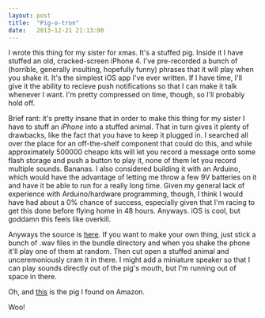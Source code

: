 ```yaml
---
layout: post
title:  "Pig-o-tron"
date:   2013-12-21 21:13:00
---
```


I wrote this thing for my sister for xmas. It's a stuffed pig. Inside it I have stuffed an old, cracked-screen iPhone 4. I've pre-recorded a bunch of (horrible, generally insulting, hopefully funny) phrases that it will play when you shake it. It's the simplest iOS app I've ever written. If I have time, I'll give it the ability to recieve push notifications so that I can make it talk whenever I want. I'm pretty compressed on time, though, so I'll probably hold off.

Brief rant: it's pretty insane that in order to make this thing for my sister I have to stuff an *iPhone* into a stuffed animal. That in turn gives it plenty of drawbacks, like the fact that you have to keep it plugged in. I searched all over the place for an off-the-shelf component that could do this, and while approximately 500000 cheapo kits will let you record a message onto some flash storage and push a button to play it, none of them let you record multiple sounds. Bananas. I also considered building it with an Arduino, which would have the advantage of letting me throw a few 9V batteries on it and have it be able to run for a really long time. Given my general lack of experience with Arduino/hardware programming, though, I think I would have had about a 0% chance of success, especially given that I'm racing to get this done before flying home in 48 hours. Anyways. iOS is cool, but goddamn this feels like overkill.

Anyways the source is [here]. If you want to make your own thing, just stick a bunch of .wav files in the bundle directory and when you shake the phone it'll play one of them at random. Then cut open a stuffed animal and unceremoniously cram it in there. I might add a miniature speaker so that I can play sounds directly out of the pig's mouth, but I'm running out of space in there.

Oh, and [this] is the pig I found on Amazon.

Woo!

[here]: https://github.com/jflinter/Pigotron
[this]: http://www.amazon.com/Melissa-Doug-Sweater-Sweetie-Pig/dp/B007EA51HQ/ref=sr_1_14?ie=UTF8&qid=1387679417&sr=8-14&keywords=stuffed+pig